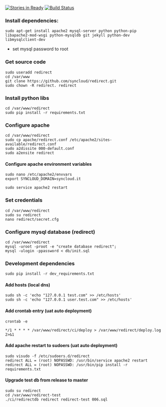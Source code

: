 [![Stories in Ready](https://badge.waffle.io/syncloud/redirect.png?label=ready&title=Ready)](https://waffle.io/syncloud/redirect)
[![Build Status](https://travis-ci.org/syncloud/redirect.svg?branch=master)](https://travis-ci.org/syncloud/redirect)
### Install dependencies:

    sudo apt-get install apache2 mysql-server python python-pip libapache2-mod-wsgi python-mysqldb git jekyll python-dev libmysqlclient-dev

* set mysql password to root

### Get source code

    sudo useradd redirect
    cd /var/www
    git clone https://github.com/syncloud/redirect.git
    sudo chown -R redirect. redirect

### Install python libs

    cd /var/www/redirect
    sudo pip install -r requirements.txt
    
### Configure apache

    cd /var/www/redirect
    sudo cp apache/redirect.conf /etc/apache2/sites-available/redirect.conf
    sudo a2dissite 000-default.conf
    sudo a2ensite redirect
    
#### Configure apache environment variables

    sudo nano /etc/apache2/envvars
    export SYNCLOUD_DOMAIN=syncloud.it

    sudo service apache2 restart

### Set credentials

    cd /var/www/redirect
    sudo su redirect
    nano redirect/secret.cfg

### Configure mysql database (redirect)

    cd /var/www/redirect
    mysql -uroot -proot -e "create database redirect";
    mysql -ulogin -ppassword < db/init.sql

### Development dependencies
    
    sudo pip install -r dev_requirements.txt

#### Add hosts (local dns)

    sudo sh -c 'echo "127.0.0.1 test.com" >> /etc/hosts'
    sudo sh -c 'echo "127.0.0.1 user.test.com" >> /etc/hosts'

#### Add crontab entry (uat auto deployment)

    crontab -e
    
    */1 * * * * /var/www/redirect/ci/deploy > /var/www/redirect/deploy.log 2>&1

#### Add apache restart to sudoers (uat auto deployment)

    sudo visudo -f /etc/sudoers.d/redirect
    redirect ALL = (root) NOPASSWD: /usr/bin/service apache2 restart
    redirect ALL = (root) NOPASSWD: /usr/bin/pip install -r requirements.txt


#### Upgrade test db from release to master


    sudo su redirect
    cd /var/www/redirect-test
    ./ci/redirectdb redirect redirect-test 006.sql
